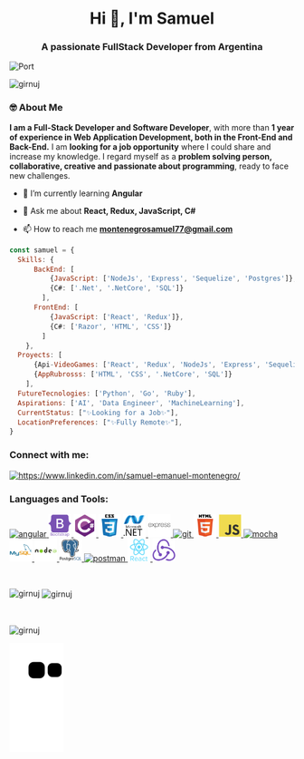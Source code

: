 <h1 align="center">Hi 👋, I'm Samuel</h1>

<h3 align="center">A passionate FullStack Developer from Argentina</h3>

![Port](https://user-images.githubusercontent.com/58223692/95631179-9bf7af80-0a59-11eb-8120-a4a064c956b7.jpg)

<p align="left"> <img src="https://komarev.com/ghpvc/?username=girnuj&label=Profile%20views&color=0e75b6&style=flat" alt="girnuj" /> </p>

<h3><strong>🤓 About Me</strong></h3>
<p><strong>I am a Full-Stack Developer and Software Developer</strong>, with more than <strong>1 year of experience in Web Application Development, both in the Front-End and Back-End.</strong> I am <strong>looking for a job opportunity</strong> where I could share and increase my knowledge. I regard myself as a <strong>problem solving person, collaborative, creative and passionate about programming</strong>, ready to face new challenges.<p>

- 🌱 I’m currently learning **Angular**

- 💬 Ask me about **React, Redux, JavaScript, C#**

- 📫 How to reach me **montenegrosamuel77@gmail.com**

```js
const samuel = {
  Skills: {
      BackEnd: [
          {JavaScript: ['NodeJs', 'Express', 'Sequelize', 'Postgres']},
          {C#: ['.Net', '.NetCore', 'SQL']}
        ],
      FrontEnd: [
          {JavaScript: ['React', 'Redux']},
          {C#: ['Razor', 'HTML', 'CSS']}       
        ]
    },
  Proyects: [
      {Api-VideoGames: ['React', 'Redux', 'NodeJs', 'Express', 'Sequelize', 'Postgres']},
      {AppRubrosss: ['HTML', 'CSS', '.NetCore', 'SQL']}
    ],
  FutureTecnologies: ['Python', 'Go', 'Ruby'],
  Aspirations: ['AI', 'Data Engineer', 'MachineLearning'],
  CurrentStatus: ["✨Looking for a Job✨"],
  LocationPreferences: ["✨Fully Remote✨"],
}
```


<h3 align="left">Connect with me:</h3>
<p align="left">
<a href="https://www.linkedin.com/in/samuel-emanuel-montenegro/" target="blank"><img align="center" src="https://raw.githubusercontent.com/rahuldkjain/github-profile-readme-generator/master/src/images/icons/Social/linked-in-alt.svg" alt="https://www.linkedin.com/in/samuel-emanuel-montenegro/" height="30" width="40" /></a>
</p>

<h3 align="left">Languages and Tools:</h3>
<p align="left"> <a href="https://angular.io" target="_blank" rel="noreferrer"> <img src="https://angular.io/assets/images/logos/angular/angular.svg" alt="angular" width="40" height="40"/> </a> <a href="https://getbootstrap.com" target="_blank" rel="noreferrer"> <img src="https://raw.githubusercontent.com/devicons/devicon/master/icons/bootstrap/bootstrap-plain-wordmark.svg" alt="bootstrap" width="40" height="40"/> </a> <a href="https://www.w3schools.com/cs/" target="_blank" rel="noreferrer"> <img src="https://raw.githubusercontent.com/devicons/devicon/master/icons/csharp/csharp-original.svg" alt="csharp" width="40" height="40"/> </a> <a href="https://www.w3schools.com/css/" target="_blank" rel="noreferrer"> <img src="https://raw.githubusercontent.com/devicons/devicon/master/icons/css3/css3-original-wordmark.svg" alt="css3" width="40" height="40"/> </a> <a href="https://dotnet.microsoft.com/" target="_blank" rel="noreferrer"> <img src="https://raw.githubusercontent.com/devicons/devicon/master/icons/dot-net/dot-net-original-wordmark.svg" alt="dotnet" width="40" height="40"/> </a> <a href="https://expressjs.com" target="_blank" rel="noreferrer"> <img src="https://raw.githubusercontent.com/devicons/devicon/master/icons/express/express-original-wordmark.svg" alt="express" width="40" height="40"/> </a> <a href="https://git-scm.com/" target="_blank" rel="noreferrer"> <img src="https://www.vectorlogo.zone/logos/git-scm/git-scm-icon.svg" alt="git" width="40" height="40"/> </a> <a href="https://www.w3.org/html/" target="_blank" rel="noreferrer"> <img src="https://raw.githubusercontent.com/devicons/devicon/master/icons/html5/html5-original-wordmark.svg" alt="html5" width="40" height="40"/> </a> <a href="https://developer.mozilla.org/en-US/docs/Web/JavaScript" target="_blank" rel="noreferrer"> <img src="https://raw.githubusercontent.com/devicons/devicon/master/icons/javascript/javascript-original.svg" alt="javascript" width="40" height="40"/> </a> <a href="https://mochajs.org" target="_blank" rel="noreferrer"> <img src="https://www.vectorlogo.zone/logos/mochajs/mochajs-icon.svg" alt="mocha" width="40" height="40"/> </a> <a href="https://www.mysql.com/" target="_blank" rel="noreferrer"> <img src="https://raw.githubusercontent.com/devicons/devicon/master/icons/mysql/mysql-original-wordmark.svg" alt="mysql" width="40" height="40"/> </a> <a href="https://nodejs.org" target="_blank" rel="noreferrer"> <img src="https://raw.githubusercontent.com/devicons/devicon/master/icons/nodejs/nodejs-original-wordmark.svg" alt="nodejs" width="40" height="40"/> </a> <a href="https://www.postgresql.org" target="_blank" rel="noreferrer"> <img src="https://raw.githubusercontent.com/devicons/devicon/master/icons/postgresql/postgresql-original-wordmark.svg" alt="postgresql" width="40" height="40"/> </a> <a href="https://postman.com" target="_blank" rel="noreferrer"> <img src="https://www.vectorlogo.zone/logos/getpostman/getpostman-icon.svg" alt="postman" width="40" height="40"/> </a> <a href="https://reactjs.org/" target="_blank" rel="noreferrer"> <img src="https://raw.githubusercontent.com/devicons/devicon/master/icons/react/react-original-wordmark.svg" alt="react" width="40" height="40"/> </a> <a href="https://redux.js.org" target="_blank" rel="noreferrer"> <img src="https://raw.githubusercontent.com/devicons/devicon/master/icons/redux/redux-original.svg" alt="redux" width="40" height="40"/> </a> </p>

&nbsp;


<p><img align="left" src="https://github-readme-stats.vercel.app/api/top-langs?username=girnuj&show_icons=true&theme=gruvbox&locale=en&layout=compact" alt="girnuj" /></p>

<p>&nbsp;<img align="center" src="https://github-readme-stats.vercel.app/api?username=girnuj&show_icons=true&theme=gruvbox&locale=en" alt="girnuj" /></p>
&nbsp;
<p><img align="center" src="https://github-readme-streak-stats.herokuapp.com/?user=girnuj&theme=highcontrast" alt="girnuj" /></p>


![Snake animation](https://github.com/rafaballerini/rafaballerini/blob/output/github-contribution-grid-snake.svg)

<!---
Girnuj/Girnuj is a ✨ special ✨ repository because its `README.md` (this file) appears on your GitHub profile.
You can click the Preview link to take a look at your changes.
--->
